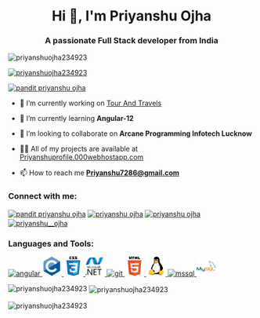 <h1 align="center">Hi 👋, I'm Priyanshu Ojha</h1>
<h3 align="center">A passionate Full Stack developer from India</h3>

<p align="left"> <img src="https://komarev.com/ghpvc/?username=priyanshuojha234923&label=Profile%20views&color=0e75b6&style=flat" alt="priyanshuojha234923" /> </p>

<p align="left"> <a href="https://github.com/ryo-ma/github-profile-trophy"><img src="https://github-profile-trophy.vercel.app/?username=priyanshuojha234923" alt="priyanshuojha234923" /></a> </p>

<p align="left"> <a href="https://twitter.com/pandit priyanshu ojha" target="blank"><img src="https://img.shields.io/twitter/follow/pandit priyanshu ojha?logo=twitter&style=for-the-badge" alt="pandit priyanshu ojha" /></a> </p>

- 🔭 I’m currently working on [Tour And Travels](https://github.com/Priyanshuojha234923/tourTravels.git)

- 🌱 I’m currently learning **Angular-12**

- 👯 I’m looking to collaborate on **Arcane Programming Infotech Lucknow**

- 👨‍💻 All of my projects are available at [Priyanshuprofile.000webhostapp.com](Priyanshuprofile.000webhostapp.com)

- 📫 How to reach me **Priyanshu7286@gmail.com**

<h3 align="left">Connect with me:</h3>
<p align="left">
<a href="https://twitter.com/pandit priyanshu ojha" target="blank"><img align="center" src="https://raw.githubusercontent.com/rahuldkjain/github-profile-readme-generator/master/src/images/icons/Social/twitter.svg" alt="pandit priyanshu ojha" height="30" width="40" /></a>
<a href="https://linkedin.com/in/priyanshu ojha" target="blank"><img align="center" src="https://raw.githubusercontent.com/rahuldkjain/github-profile-readme-generator/master/src/images/icons/Social/linked-in-alt.svg" alt="priyanshu ojha" height="30" width="40" /></a>
<a href="https://fb.com/priyanshu ojha" target="blank"><img align="center" src="https://raw.githubusercontent.com/rahuldkjain/github-profile-readme-generator/master/src/images/icons/Social/facebook.svg" alt="priyanshu ojha" height="30" width="40" /></a>
<a href="https://instagram.com/priyanshu__ojha" target="blank"><img align="center" src="https://raw.githubusercontent.com/rahuldkjain/github-profile-readme-generator/master/src/images/icons/Social/instagram.svg" alt="priyanshu__ojha" height="30" width="40" /></a>
</p>

<h3 align="left">Languages and Tools:</h3>
<p align="left"> <a href="https://angular.io" target="_blank" rel="noreferrer"> <img src="https://angular.io/assets/images/logos/angular/angular.svg" alt="angular" width="40" height="40"/> </a> <a href="https://www.cprogramming.com/" target="_blank" rel="noreferrer"> <img src="https://raw.githubusercontent.com/devicons/devicon/master/icons/c/c-original.svg" alt="c" width="40" height="40"/> </a> <a href="https://www.w3schools.com/css/" target="_blank" rel="noreferrer"> <img src="https://raw.githubusercontent.com/devicons/devicon/master/icons/css3/css3-original-wordmark.svg" alt="css3" width="40" height="40"/> </a> <a href="https://dotnet.microsoft.com/" target="_blank" rel="noreferrer"> <img src="https://raw.githubusercontent.com/devicons/devicon/master/icons/dot-net/dot-net-original-wordmark.svg" alt="dotnet" width="40" height="40"/> </a> <a href="https://git-scm.com/" target="_blank" rel="noreferrer"> <img src="https://www.vectorlogo.zone/logos/git-scm/git-scm-icon.svg" alt="git" width="40" height="40"/> </a> <a href="https://www.w3.org/html/" target="_blank" rel="noreferrer"> <img src="https://raw.githubusercontent.com/devicons/devicon/master/icons/html5/html5-original-wordmark.svg" alt="html5" width="40" height="40"/> </a> <a href="https://www.linux.org/" target="_blank" rel="noreferrer"> <img src="https://raw.githubusercontent.com/devicons/devicon/master/icons/linux/linux-original.svg" alt="linux" width="40" height="40"/> </a> <a href="https://www.microsoft.com/en-us/sql-server" target="_blank" rel="noreferrer"> <img src="https://www.svgrepo.com/show/303229/microsoft-sql-server-logo.svg" alt="mssql" width="40" height="40"/> </a> <a href="https://www.mysql.com/" target="_blank" rel="noreferrer"> <img src="https://raw.githubusercontent.com/devicons/devicon/master/icons/mysql/mysql-original-wordmark.svg" alt="mysql" width="40" height="40"/> </a> </p>

<p><img align="left" src="https://github-readme-stats.vercel.app/api/top-langs?username=priyanshuojha234923&show_icons=true&locale=en&layout=compact" alt="priyanshuojha234923" /></p>

<p>&nbsp;<img align="center" src="https://github-readme-stats.vercel.app/api?username=priyanshuojha234923&show_icons=true&locale=en" alt="priyanshuojha234923" /></p>

<p><img align="center" src="https://github-readme-streak-stats.herokuapp.com/?user=priyanshuojha234923&" alt="priyanshuojha234923" /></p>

